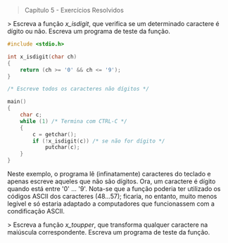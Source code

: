 > Capítulo 5 - Exercícios Resolvidos

\> Escreva a função _x_isdigit_, que verifica se um determinado caractere é dígito ou não. Escreva um programa de teste da função.

```c
#include <stdio.h>

int x_isdigit(char ch)
{
    return (ch >= '0' && ch <= '9');
}

/* Escreve todos os caracteres não dígitos */

main()
{
    char c;
    while (1) /* Termina com CTRL-C */
    {
        c = getchar();
        if (!x_isdigit(c)) /* se não for dígito */
            putchar(c);
    }
}
```

Neste exemplo, o programa lê (infinatamente) caracteres do teclado e apenas escreve aqueles que não são dígitos. Ora, um caractere é dígito quando está entre '0' ... '9'. Nota-se que a função poderia ter utilizado os códigos ASCII dos caracteres (48...57); ficaria, no entanto, muito menos legível e só estaria adaptado a computadores que funcionassem com a condificação ASCII.

\> Escreva a função _x_toupper_, que transforma qualquer caractere na maiúscula correspondente. Escreva um programa de teste da função.
